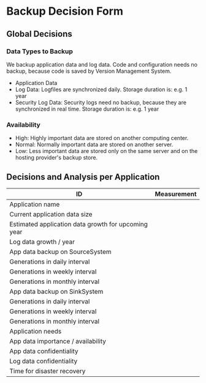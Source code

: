 # Backup Decision Form

## Global Decisions
### Data Types  to Backup
We backup application data and log data.
Code and configuration needs no backup, because code is saved by Version Management System.
 * Application Data
 * Log Data: Logfiles are synchronized daily. Storage duration is: e.g. 1 year
 * Security Log Data: Security logs need no backup, because they are synchronized in real time. Storage duration is:	e.g. 1 year

### Availability
 * High: Highly important data are stored on another computing center.
 * Normal: Normally important data are stored on another server.
 * Low: Less important data are stored only on the same server and on the hosting provider's backup store.

## Decisions and Analysis per Application
|ID|Measurement|
|--|--|
|Application name||
|Current application data size||
|Estimated application data growth for upcoming year||
|Log data growth / year||
|App data backup on SourceSystem||
|Generations in daily interval||
|Generations in weekly interval||
|Generations in monthly interval||
|App data backup on SinkSystem||
|Generations in daily interval||
|Generations in weekly interval||
|Generations in monthly interval||
|Application needs||
|App data importance / availability||
|App data confidentiality||
|Log data confidentiality||
|Time for disaster recovery||